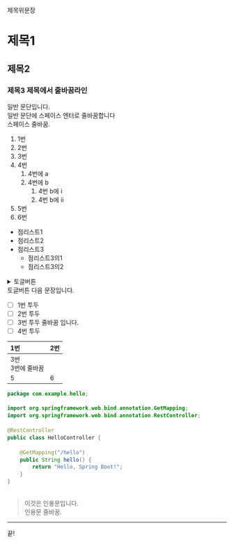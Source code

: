제목위문장  
# 제목1<br>
## 제목2<br>
### 제목3 제목에서 줄바꿈라인<br>

일반 문단입니다.  
일반 문단에 스페이스 엔터로 줄바꿈합니다  
스페이스 줄바꿈.  
  
1. 1번  
1. 2번  
1. 3번  
1. 4번  
   1. 4번에 a  
   1. 4번에 b  
      1. 4번 b에 i  
      1. 4번 b에 ii  
1. 5번  
1. 6번  
  
* 점리스트1  
* 점리스트2  
* 점리스트3  
   * 점리스트3의1  
   * 점리스트3의2  
  
<details><summary>토글버튼</summary>  
  
  이것은 토글 버튼에 있는 일반 문단  
  
다음은 줄바꿈  
이줄은 줄바꿈입니다.  
  
![토글버튼 하위 이미지](https://raw.githubusercontent.com/nogi-bot/resources/main/superpil0220/images/6f547f7f-2ae7-4076-9d94-59be3ce6918b-퐈이여!.jpeg)  
1. 토글버튼 하위 1번  
1. 토글버튼 하위 2번  
   1. 토글버튼 하위 2번 a  
   1. 토글버튼 하위 2번b  
      1. 토글버튼 하위 2번b i  
      1. 토글버튼 하위 2번b ii  
1. 토글버튼 하위 3번  
</details>  
토글버튼 다음 문장입니다.  
  
- [ ] 1번 투두  
- [ ] 2번 투두  
- [ ] 3번 투두 줄바꿈 입니다.  
- [ ] 4번 투두  
  
|1번|2번|  
|:---|:---|
|3번<br>3번에 줄바꿈||  
|5|6|  
```java  
package com.example.hello;

import org.springframework.web.bind.annotation.GetMapping;
import org.springframework.web.bind.annotation.RestController;

@RestController
public class HelloController {

    @GetMapping("/hello")
    public String hello() {
        return "Hello, Spring Boot!";
    }
}
  
```  
> 이것은 인용문입니다.  
인용문 줄바꿈.  
  
  
---  
  
끝!  

